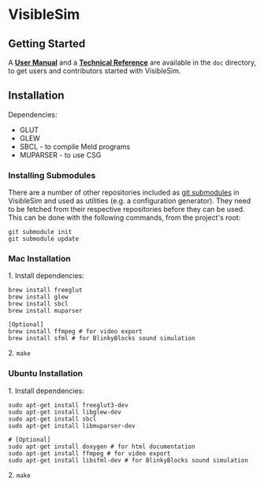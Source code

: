 VisibleSim
==================

## Getting Started
A [__User Manual__](doc/UserManual.md) and a [__Technical Reference__](doc/TechnicalReference.md) are available in the `doc` directory, to get users and contributors started with VisibleSim.

## Installation

Dependencies:
 - GLUT
 - GLEW
 - SBCL - to compile Meld programs
 - MUPARSER - to use CSG

### Installing Submodules
There are a number of other repositories included as [git submodules] in VisibleSim and used as utilities (e.g. a configuration generator). They need to be fetched from their respective repositories before they can be used. This can be done with the following commands, from the project's root:
```shell
git submodule init
git submodule update
```

### Mac Installation

1\. Install dependencies:
```shell
brew install freeglut
brew install glew
brew install sbcl
brew install muparser

[Optional]
brew install ffmpeg # for video export
brew install sfml # for BlinkyBlocks sound simulation
```
2\. `make`

### Ubuntu Installation

1\. Install dependencies:
```shell
sudo apt-get install freeglut3-dev
sudo apt-get install libglew-dev
sudo apt-get install sbcl
sudo apt-get install libmuparser-dev

# [Optional]
sudo apt-get install doxygen # for html documentation 
sudo apt-get install ffmpeg # for video export
sudo apt-get install libsfml-dev # for BlinkyBlocks sound simulation
```
2\. `make`

[git submodules]:https://git-scm.com/book/en/v2/Git-Tools-Submodules
